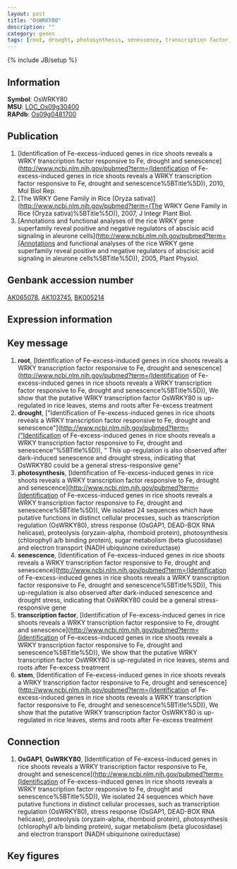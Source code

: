 ```yaml
---
layout: post
title: "OsWRKY80"
description: ""
category: genes
tags: [root, drought, photosynthesis, senescence, transcription factor, stem, Gene]
---
```

{% include JB/setup %}

## Information
__Symbol__: OsWRKY80  
__MSU__: [LOC_Os09g30400](http://rice.plantbiology.msu.edu/cgi-bin/ORF_infopage.cgi?orf=LOC_Os09g30400)  
__RAPdb__: [Os09g0481700](http://rapdb.dna.affrc.go.jp/viewer/gbrowse_details/irgsp1?name=Os09g0481700)  

## Publication
1. [Identification of Fe-excess-induced genes in rice shoots reveals a WRKY transcription factor responsive to Fe, drought and senescence](http://www.ncbi.nlm.nih.gov/pubmed?term=(Identification of Fe-excess-induced genes in rice shoots reveals a WRKY transcription factor responsive to Fe, drought and senescence%5BTitle%5D)), 2010, Mol Biol Rep.
2. [The WRKY Gene Family in Rice (Oryza sativa)](http://www.ncbi.nlm.nih.gov/pubmed?term=(The WRKY Gene Family in Rice (Oryza sativa)%5BTitle%5D)), 2007, J Integr Plant Biol.
3. [Annotations and functional analyses of the rice WRKY gene superfamily reveal positive and negative regulators of abscisic acid signaling in aleurone cells](http://www.ncbi.nlm.nih.gov/pubmed?term=(Annotations and functional analyses of the rice WRKY gene superfamily reveal positive and negative regulators of abscisic acid signaling in aleurone cells%5BTitle%5D)), 2005, Plant Physiol.

## Genbank accession number
[AK065078](http://www.ncbi.nlm.nih.gov/nuccore/AK065078), [AK103745](http://www.ncbi.nlm.nih.gov/nuccore/AK103745), [BK005214](http://www.ncbi.nlm.nih.gov/nuccore/BK005214)

## Expression information

## Key message
1. __root__, [Identification of Fe-excess-induced genes in rice shoots reveals a WRKY transcription factor responsive to Fe, drought and senescence](http://www.ncbi.nlm.nih.gov/pubmed?term=(Identification of Fe-excess-induced genes in rice shoots reveals a WRKY transcription factor responsive to Fe, drought and senescence%5BTitle%5D)),  We show that the putative WRKY transcription factor OsWRKY80 is up-regulated in rice leaves, stems and roots after Fe-excess treatment
2. __drought__, ["Identification of Fe-excess-induced genes in rice shoots reveals a WRKY transcription factor responsive to Fe, drought and senescence"](http://www.ncbi.nlm.nih.gov/pubmed?term=("Identification of Fe-excess-induced genes in rice shoots reveals a WRKY transcription factor responsive to Fe, drought and senescence"%5BTitle%5D)), " This up-regulation is also observed after dark-induced senescence and drought stress, indicating that OsWRKY80 could be a general stress-responsive gene"
3. __photosynthesis__, [Identification of Fe-excess-induced genes in rice shoots reveals a WRKY transcription factor responsive to Fe, drought and senescence](http://www.ncbi.nlm.nih.gov/pubmed?term=(Identification of Fe-excess-induced genes in rice shoots reveals a WRKY transcription factor responsive to Fe, drought and senescence%5BTitle%5D)),  We isolated 24 sequences which have putative functions in distinct cellular processes, such as transcription regulation (OsWRKY80), stress response (OsGAP1, DEAD-BOX RNA helicase), proteolysis (oryzain-alpha, rhomboid protein), photosynthesis (chlorophyll a/b binding protein), sugar metabolism (beta glucosidase) and electron transport (NADH ubiquinone oxireductase)
4. __senescence__, [Identification of Fe-excess-induced genes in rice shoots reveals a WRKY transcription factor responsive to Fe, drought and senescence](http://www.ncbi.nlm.nih.gov/pubmed?term=(Identification of Fe-excess-induced genes in rice shoots reveals a WRKY transcription factor responsive to Fe, drought and senescence%5BTitle%5D)),  This up-regulation is also observed after dark-induced senescence and drought stress, indicating that OsWRKY80 could be a general stress-responsive gene
5. __transcription factor__, [Identification of Fe-excess-induced genes in rice shoots reveals a WRKY transcription factor responsive to Fe, drought and senescence](http://www.ncbi.nlm.nih.gov/pubmed?term=(Identification of Fe-excess-induced genes in rice shoots reveals a WRKY transcription factor responsive to Fe, drought and senescence%5BTitle%5D)),  We show that the putative WRKY transcription factor OsWRKY80 is up-regulated in rice leaves, stems and roots after Fe-excess treatment
6. __stem__, [Identification of Fe-excess-induced genes in rice shoots reveals a WRKY transcription factor responsive to Fe, drought and senescence](http://www.ncbi.nlm.nih.gov/pubmed?term=(Identification of Fe-excess-induced genes in rice shoots reveals a WRKY transcription factor responsive to Fe, drought and senescence%5BTitle%5D)),  We show that the putative WRKY transcription factor OsWRKY80 is up-regulated in rice leaves, stems and roots after Fe-excess treatment

## Connection
1. __OsGAP1__, __OsWRKY80__, [Identification of Fe-excess-induced genes in rice shoots reveals a WRKY transcription factor responsive to Fe, drought and senescence](http://www.ncbi.nlm.nih.gov/pubmed?term=(Identification of Fe-excess-induced genes in rice shoots reveals a WRKY transcription factor responsive to Fe, drought and senescence%5BTitle%5D)),  We isolated 24 sequences which have putative functions in distinct cellular processes, such as transcription regulation (OsWRKY80), stress response (OsGAP1, DEAD-BOX RNA helicase), proteolysis (oryzain-alpha, rhomboid protein), photosynthesis (chlorophyll a/b binding protein), sugar metabolism (beta glucosidase) and electron transport (NADH ubiquinone oxireductase)

## Key figures



